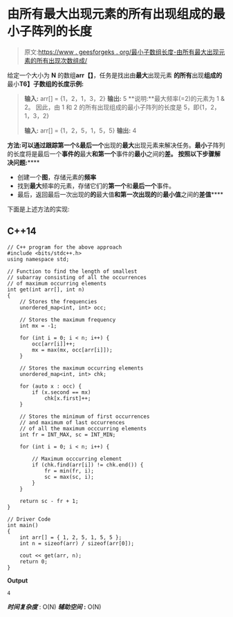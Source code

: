 # 由所有最大出现元素的所有出现组成的最小子阵列的长度

> 原文:[https://www . geesforgeks . org/最小子数组长度-由所有最大出现元素的所有出现次数组成/](https://www.geeksforgeeks.org/length-of-smallest-subarray-consisting-of-all-occurrences-of-all-maximum-occurring-elements/)

给定一个大小为 **N** 的数组**arr【】**，任务是找出由**最大**出现元素
**的所有**出现**组成的**最小**T6】子数组的长度示例:**

> **输入:** arr[] = {1，2，1，3，2}
> **输出:** 5
> **说明:**最大频率(=2)的元素为 1 & 2。
> 因此，由 1 和 2 的所有出现组成的最小子阵列的长度是 5，即{1，2，1，3，2}
> 
> **输入:** arr[] = {1，2，5，1，5，5}
> **输出:** 4

**方法:**可以通过跟踪**第一个**&**最后一个**出现的**最大**出现元素来解决任务。**最小**子阵列的长度将是最后一个**事件的**最大**和第一个**事件的**最小**之间的**差。
按照以下步骤解决问题:******

*   创建一个**图**，存储元素的**频率**
*   找到**最大**频率的元素，存储它们的**第一个**和**最后一个**事件。
*   最后，返回最后一次出现的**的**最大值**和第一次出现的**的**最小值**之间的**差值******

下面是上述方法的实现:

## C++14

```
// C++ program for the above approach
#include <bits/stdc++.h>
using namespace std;

// Function to find the length of smallest
// subarray consisting of all the occurrences
// of maximum occurring elements
int get(int arr[], int n)
{
    // Stores the frequencies
    unordered_map<int, int> occ;

    // Stores the maximum frequency
    int mx = -1;

    for (int i = 0; i < n; i++) {
        occ[arr[i]]++;
        mx = max(mx, occ[arr[i]]);
    }

    // Stores the maximum occurring elements
    unordered_map<int, int> chk;

    for (auto x : occ) {
        if (x.second == mx)
            chk[x.first]++;
    }

    // Stores the minimum of first occurrences
    // and maximum of last occurrences
    // of all the maximum occcurring elements
    int fr = INT_MAX, sc = INT_MIN;

    for (int i = 0; i < n; i++) {

        // Maximum occcurring element
        if (chk.find(arr[i]) != chk.end()) {
            fr = min(fr, i);
            sc = max(sc, i);
        }
    }

    return sc - fr + 1;
}

// Driver Code
int main()
{
    int arr[] = { 1, 2, 5, 1, 5, 5 };
    int n = sizeof(arr) / sizeof(arr[0]);

    cout << get(arr, n);
    return 0;
}
```

**Output**

```
4
```

***时间复杂度*** : O(N)
***辅助空间*** **:** O(N)